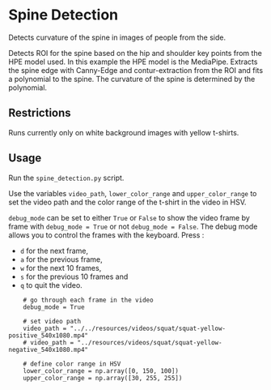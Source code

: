 # Spine Detection

Detects curvature of the spine in images of people from the side.

Detects ROI for the spine based on the hip and shoulder key points from the HPE model used.
In this example the HPE model is the MediaPipe.
Extracts the spine edge with Canny-Edge and contur-extraction from the ROI and fits a polynomial to the spine.
The curvature of the spine is determined by the polynomial.

## Restrictions

Runs currently only on white background images with yellow t-shirts.

## Usage

Run the `spine_detection.py` script.

Use the variables `video_path`, `lower_color_range` and `upper_color_range` to set the video path 
and the color range of the t-shirt in the video in HSV.

`debug_mode` can be set to either `True`  or `False` to show the video frame by frame with `debug_mode = True` or
not `debug_mode = False`.
The debug mode allows you to control the frames with the keyboard.
Press :

- `d` for the next frame,
- `a` for the previous frame,
- `w` for the next 10 frames,
- `s` for the previous 10 frames and
- `q` to quit the video.

```pyhton
    # go through each frame in the video
    debug_mode = True

    # set video path
    video_path = "../../resources/videos/squat/squat-yellow-positive_540x1080.mp4"
    # video_path = "../resources/videos/squat/squat-yellow-negative_540x1080.mp4"

    # define color range in HSV
    lower_color_range = np.array([0, 150, 100])
    upper_color_range = np.array([30, 255, 255])
```